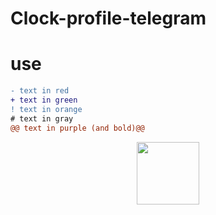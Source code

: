 # Clock-profile-telegram


# use


```diff
- text in red
+ text in green
! text in orange
# text in gray
@@ text in purple (and bold)@@
```

<p align="center">
  <img src="https://cdn.jsdelivr.net/npm/programming-languages-logos/src/python/python.png" height="100">
</p>
